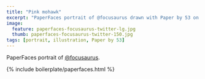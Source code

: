 ```yaml
---
title: "Pink mohawk"
excerpt: "PaperFaces portrait of @focusaurus drawn with Paper by 53 on an iPad."
image: 
  feature: paperfaces-focusaurus-twitter-lg.jpg
  thumb: paperfaces-focusaurus-twitter-150.jpg
tags: [portrait, illustration, Paper by 53]
---
```


PaperFaces portrait of [@focusaurus](http://twitter.com/focusaurus).

{% include boilerplate/paperfaces.html %}